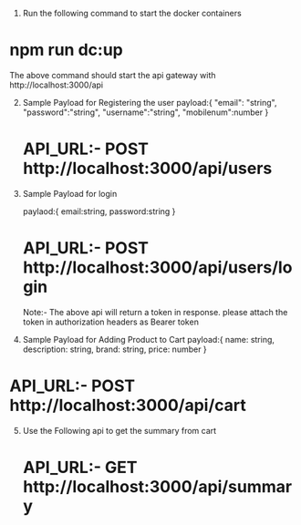 1. Run the following command to start the docker containers

# npm run dc:up

The above command should start the api gateway with http://localhost:3000/api

2. Sample Payload for Registering the user
   payload:{
   "email": "string",
   "password":"string",
   "username":"string",
   "mobilenum":number
   }

    # API_URL:- POST http://localhost:3000/api/users

3. Sample Payload for login

    paylaod:{
    email:string,
    password:string
    }

    # API_URL:- POST http://localhost:3000/api/users/login

    Note:- The above api will return a token in response. please attach
    the token in authorization headers as Bearer token

4. Sample Payload for Adding Product to Cart
   payload:{
   name: string,
   description: string,
   brand: string,
   price: number
   }

# API_URL:- POST http://localhost:3000/api/cart

5. Use the Following api to get the summary from cart

    # API_URL:- GET http://localhost:3000/api/summary
